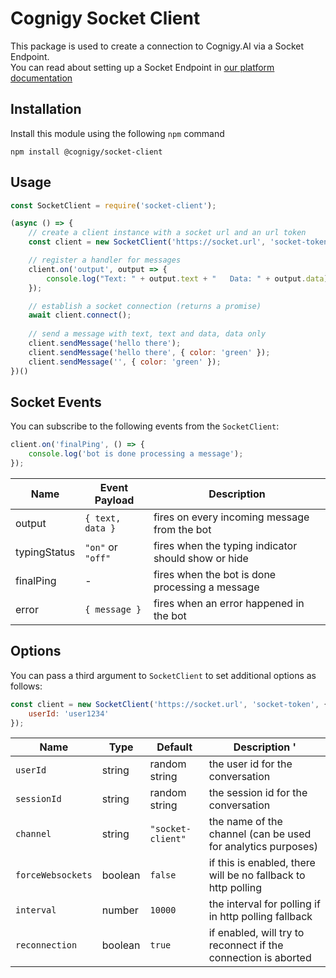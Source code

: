 # Cognigy Socket Client

This package is used to create a connection to Cognigy.AI via a Socket Endpoint.  
You can read about setting up a Socket Endpoint in [our platform documentation](https://docs.cognigy.com/docs/deploy-a-socket-endpoint)

## Installation
Install this module using the following `npm` command
```
npm install @cognigy/socket-client
```

## Usage

```javascript
const SocketClient = require('socket-client');

(async () => {
    // create a client instance with a socket url and an url token
    const client = new SocketClient('https://socket.url', 'socket-token');

    // register a handler for messages
    client.on('output', output => {
        console.log("Text: " + output.text + "   Data: " + output.data);
    });

    // establish a socket connection (returns a promise)
    await client.connect();
    
    // send a message with text, text and data, data only
    client.sendMessage('hello there');
    client.sendMessage('hello there', { color: 'green' });
    client.sendMessage('', { color: 'green' });
})()
```

## Socket Events
You can subscribe to the following events from the `SocketClient`:

```javascript
client.on('finalPing', () => {
    console.log('bot is done processing a message');
});

```
| Name | Event Payload | Description |
| - | - | - |
| output | `{ text, data }` | fires on every incoming message from the bot
| typingStatus | `"on"` or `"off"` | fires when the typing indicator should show or hide
| finalPing | - | fires when the bot is done processing a message
| error | `{ message }` | fires when an error happened in the bot

## Options
You can pass a third argument to `SocketClient` to set additional options as follows:

```javascript
const client = new SocketClient('https://socket.url', 'socket-token', {
    userId: 'user1234'
});
```

| Name | Type | Default | Description '
| - | - | - | - |
| `userId` | string | random string | the user id for the conversation
| `sessionId` | string | random string | the session id for the conversation
| `channel` | string | `"socket-client"` | the name of the channel (can be used for analytics purposes)
| `forceWebsockets` | boolean | `false` | if this is enabled, there will be no fallback to http polling
| `interval` | number | `10000` | the interval for polling if in http polling fallback
| `reconnection` | boolean | `true` | if enabled, will try to reconnect if the connection is aborted

